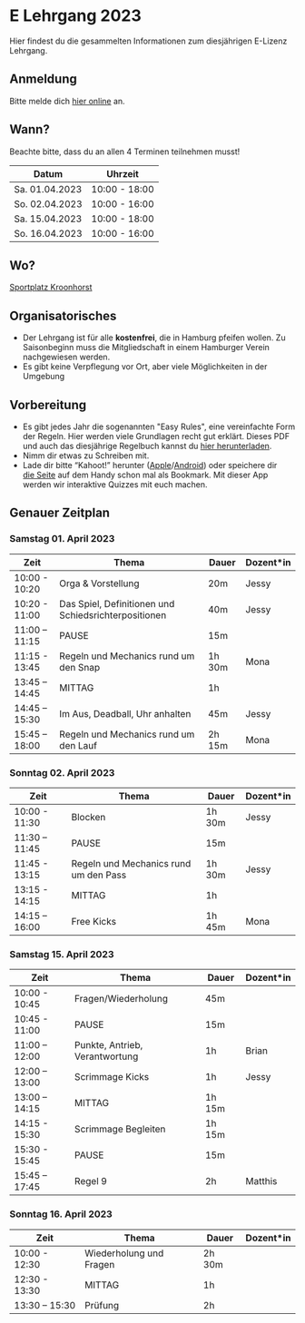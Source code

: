# E Lehrgang 2023

Hier findest du die gesammelten Informationen zum diesjährigen E-Lizenz Lehrgang.

## Anmeldung

Bitte melde dich [hier online](https://e-anmeldung.afsvhh.de/) an.

## Wann?

Beachte bitte, dass du an allen 4 Terminen teilnehmen musst!

| Datum          | Uhrzeit       |
| -------------- | ------------- |
| Sa. 01.04.2023 | 10:00 - 18:00 |
| So. 02.04.2023 | 10:00 - 16:00 |
| Sa. 15.04.2023 | 10:00 - 18:00 |
| So. 16.04.2023 | 10:00 - 16:00 |

## Wo?

[Sportplatz Kroonhorst](https://www.google.com/maps/place/Hamburg+Blue+Devils/@53.5938851,9.8498219,16.06z/data=!4m5!3m4!1s0x0:0xcfac1eb09bcfa201!8m2!3d53.5928715!4d9.8495544)


## Organisatorisches
- Der Lehrgang ist für alle **kostenfrei**, die in Hamburg pfeifen wollen. Zu Saisonbeginn muss die Mitgliedschaft in einem Hamburger Verein nachgewiesen werden.
- Es gibt keine Verpflegung vor Ort, aber viele Möglichkeiten in der Umgebung


## Vorbereitung

-   Es gibt jedes Jahr die sogenannten "Easy Rules", eine vereinfachte Form der Regeln. Hier werden viele Grundlagen recht gut erklärt.
    Dieses PDF und auch das diesjährige Regelbuch kannst du [hier herunterladen](https://afsvd.de/downloads/). 
-   Nimm dir etwas zu Schreiben mit.
-   Lade dir bitte “Kahoot!” herunter ([Apple](https://itunes.apple.com/de/app/kahoot-play-create-quizzes/id1131203560?mt=8)/[Android](https://play.google.com/store/apps/details?id=no.mobitroll.kahoot.android&hl=de)) oder speichere dir [die Seite](https://kahoot.it/) auf dem Handy schon mal als Bookmark. Mit dieser App werden wir interaktive Quizzes mit euch machen.

## Genauer Zeitplan

### Samstag 01. April 2023

| Zeit          | Thema                                                | Dauer                 | Dozent*in |
| ------------- | ---------------------------------------------------- | --------------------- | --------- |
| 10:00 - 10:20 | Orga & Vorstellung                                   | 20m                   | Jessy     |
| 10:20 - 11:00 | Das Spiel, Definitionen und Schiedsrichterpositionen | 40m                   | Jessy     |
| 11:00 – 11:15 | PAUSE                                                | 15m                   |           |
| 11:15 - 13:45 | Regeln und Mechanics rund um den Snap                | 1h 30m                | Mona      |
| 13:45 – 14:45 | MITTAG                                               | 1h                    |           |
| 14:45 – 15:30 | Im Aus, Deadball, Uhr anhalten                       | 45m                   | Jessy     |
| 15:45 – 18:00 | Regeln und Mechanics rund um den Lauf                | 2h 15m                | Mona      |

### Sonntag 02. April 2023

| Zeit          | Thema                                 | Dauer  | Dozent*in |
| ------------- | ------------------------------------- | ------ | --------- |
| 10:00 - 11:30 | Blocken                               | 1h 30m | Jessy     |
| 11:30 – 11:45 | PAUSE                                 | 15m    |           |
| 11:45 - 13:15 | Regeln und Mechanics rund um den Pass | 1h 30m | Jessy     |
| 13:15 - 14:15 | MITTAG                                | 1h     |           |
| 14:15 – 16:00 | Free Kicks                            | 1h 45m | Mona      |

### Samstag 15. April 2023


| Zeit          | Thema                          | Dauer  | Dozent*in |
| ------------- | ------------------------------ | ------ | --------- |
| 10:00 - 10:45 | Fragen/Wiederholung            | 45m    |           |
| 10:45 - 11:00 | PAUSE                          | 15m    |           |
| 11:00 – 12:00 | Punkte, Antrieb, Verantwortung | 1h     | Brian     |
| 12:00 – 13:00 | Scrimmage Kicks                | 1h     | Jessy     |
| 13:00 – 14:15 | MITTAG                         | 1h 15m    |           |
| 14:15 - 15:30 | Scrimmage Begleiten            | 1h 15m |           |
| 15:30 - 15:45 | PAUSE                          | 15m    |           |
| 15:45 – 17:45 | Regel 9                        | 2h     | Matthis   |



### Sonntag 16. April 2023

| Zeit          | Thema                                 | Dauer  | Dozent*in |
| ------------- | ------------------------------------- | ------ | --------- |
| 10:00 - 12:30 | Wiederholung und Fragen               | 2h 30m |           |
| 12:30 - 13:30 | MITTAG                                | 1h     |           |
| 13:30 – 15:30 | Prüfung                               | 2h     |           |





